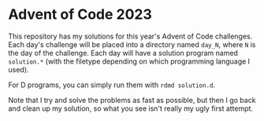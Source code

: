# Advent of Code 2023

This repository has my solutions for this year's Advent of Code challenges. Each day's challenge will be placed into a directory named `day_N`, where `N` is the day of the challenge. Each day will have a solution program named `solution.*` (with the filetype depending on which programming language I used).

For D programs, you can simply run them with `rdmd solution.d`.

Note that I try and solve the problems as fast as possible, but then I go back and clean up my solution, so what you see isn't really my ugly first attempt.
